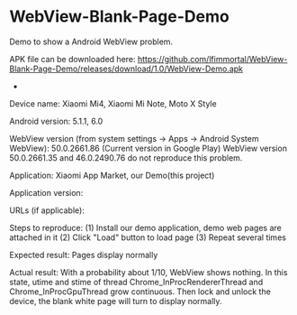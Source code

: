 # WebView-Blank-Page-Demo
Demo to show a Android WebView problem.

APK file can be downloaded here: https://github.com/lfimmortal/WebView-Blank-Page-Demo/releases/download/1.0/WebView-Demo.apk

-

Device name:
Xiaomi Mi4, Xiaomi Mi Note, Moto X Style

Android version:
5.1.1, 6.0

WebView version (from system settings -> Apps -> Android System WebView):
50.0.2661.86 (Current version in Google Play)
WebView version 50.0.2661.35 and 46.0.2490.76 do not reproduce this problem.

Application:
Xiaomi App Market, our Demo(this project)

Application version:

URLs (if applicable):


Steps to reproduce:
(1) Install our demo application, demo web pages are attached in it
(2) Click "Load" button to load page
(3) Repeat several times

Expected result:
Pages display normally

Actual result:
With a probability about 1/10, WebView shows nothing.
In this state, utime and stime of thread Chrome_InProcRendererThread and Chrome_InProcGpuThread grow continuous.
Then lock and unlock the device, the blank white page will turn to display normally.
